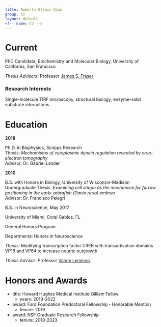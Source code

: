 ```yaml
---
title: Roberto Efraín Díaz
group: cv
layout: default
<!-- name: CV -->
---
```

# Current
PhD Candidate, Biochemistry and Molecular Biology, University of California, San Francisco

_Thesis Advisors_: Professor [James S. Fraser](https://fraserlab.com)


### Research Interests
Single-molecule TIRF microscopy, structural biology, enzyme-solid substrate interactions


# Education
<div class="row" style="max-width: {{page.max_width}};">
<div class="col-sm col-sm-2"><strong>2018</strong></div><div class="col col-sm-10"><p>Ph.D. in Biophysics, Scripps Research<br>
	Thesis: <em>Mechamisms of cytoplasmic dynein regulation revealed by cryo-electron tomography</em><br>
	Advisor: Dr. Gabriel Lander</p></div>
<div class="col-sm col-sm-2"><strong>2010</strong></div><div class="col col-sm-10"><p>B.S. with Honors in Biology, University of Wisconsin-Madison<br>
		Undergraduate Thesis: <em>Examining cell shape as the mechanism for furrow positioning in the early zebrafish (Danio rerio) embryo</em><br>  
		Advisor: Dr. Francisco Pelegri</p></div>
</div>

B.S. in Neuroscience, May 2017

University of Miami, Coral Gables, FL

General Honors Program

Departmental Honors in Neuroscience

_Thesis_: Modifying transcription factor CREB with transactivation domains VP16 and VP64 to increase neurite outgrowth

_Thesis Advisor_: Professor [Vance Lemmon](https://www.lembixlab.net)


# Honors and Awards
- title: Howard Hughes Medical Institute Gilliam Fellow
  - years: 2019-2022
- award: Ford Foundation Predoctoral Fellowship - Honorable Mention
  - tenure: 2019
- award: NSF Graduate Research Fellowship
  - tenure: 2018-2023
